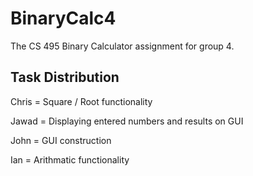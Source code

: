 # BinaryCalc4
The CS 495 Binary Calculator assignment for group 4.

## Task Distribution
Chris = Square / Root functionality

Jawad = Displaying entered numbers and results on GUI

John  = GUI construction

Ian   = Arithmatic functionality

